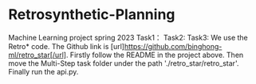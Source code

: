 # Retrosynthetic-Planning
Machine Learning project spring 2023
Task1：
Task2:
Task3:
We use the Retro* code. The Github link is [url]https://github.com/binghong-ml/retro_star[/url].
Firstly follow the README in the project above. Then move the Multi-Step task folder under the path './retro_star/retro_star'. Finally run the api.py.
